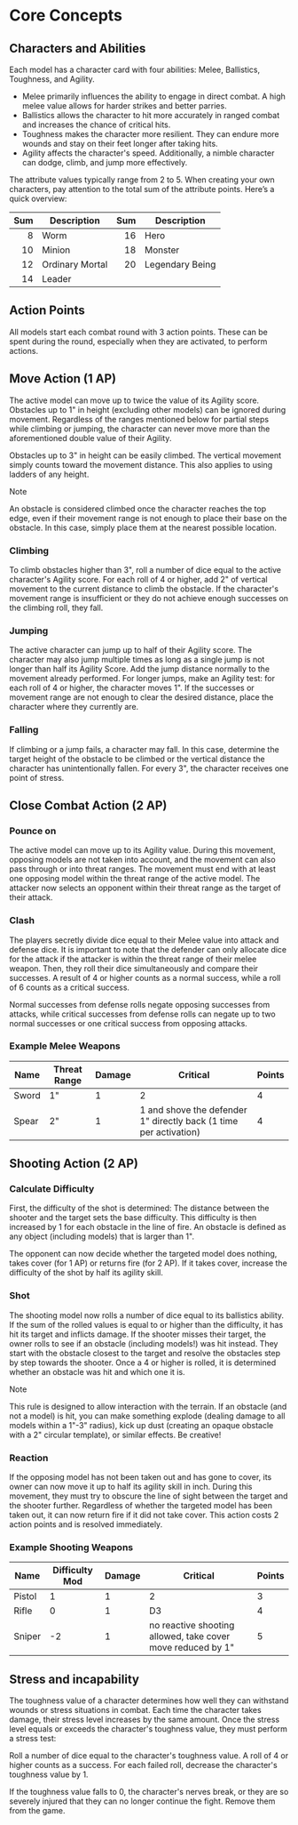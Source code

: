 # Core Concepts 

## Characters and Abilities
Each model has a character card with four abilities: Melee, Ballistics, Toughness, and Agility.
* Melee primarily influences the ability to engage in direct combat. A high melee value allows for harder strikes and better parries.
* Ballistics allows the character to hit more accurately in ranged combat and increases the chance of critical hits.
* Toughness makes the character more resilient. They can endure more wounds and stay on their feet longer after taking hits.
* Agility affects the character's speed. Additionally, a nimble character can dodge, climb, and jump more effectively.

The attribute values typically range from 2 to 5. When creating your own characters, pay attention to the total sum of the attribute points. Here’s a quick overview:

| Sum    | Description        | Sum    | Description        |
|-------:|--------------------|-------:|--------------------|
| 8      | Worm               | 16     | Hero               |
| 10     | Minion             | 18     | Monster            |
| 12     | Ordinary Mortal    | 20     | Legendary Being    |
| 14     | Leader             |        |                    |

## Action Points
All models start each combat round with 3 action points. These can be spent during the round, especially when they are activated, to perform actions.

## Move Action (1 AP)
The active model can move up to twice the value of its Agility score. Obstacles up to 1" in height (excluding other models) can be ignored during movement. Regardless of the ranges mentioned below for partial steps while climbing or jumping, the character can never move more than the aforementioned double value of their Agility.

Obstacles up to 3" in height can be easily climbed. The vertical movement simply counts toward the movement distance. This also applies to using ladders of any height.

> [!Note]
> An obstacle is considered climbed once the character reaches the top edge, even if their movement range is not enough to place their base on the obstacle. In this case, simply place them at the nearest possible location.

### Climbing 
To climb obstacles higher than 3", roll a number of dice equal to the active character's Agility score. For each roll of 4 or higher, add 2" of vertical movement to the current distance to climb the obstacle. If the character's movement range is insufficient or they do not achieve enough successes on the climbing roll, they fall. 

### Jumping
The active character can jump up to half of their Agility score. The character may also jump multiple times as long as a single jump is not longer than half its Agility Score. Add the jump distance normally to the movement already performed. For longer jumps, make an Agility test: for each roll of 4 or higher, the character moves 1". If the successes or movement range are not enough to clear the desired distance, place the character where they currently are.

### Falling

If climbing or a jump fails, a character may fall. In this case, determine the target height of the obstacle to be climbed or the vertical distance the character has unintentionally fallen. For every 3", the character receives one point of stress.

## Close Combat Action (2 AP)

### Pounce on
The active model can move up to its Agility value. During this movement, opposing models are not taken into account, and the movement can also pass through or into threat ranges. The movement must end with at least one opposing model within the threat range of the active model.
The attacker now selects an opponent within their threat range as the target of their attack.

### Clash 
The players secretly divide dice equal to their Melee value into attack and defense dice. It is important to note that the defender can only allocate dice for the attack if the attacker is within the threat range of their melee weapon.
Then, they roll their dice simultaneously and compare their successes. A result of 4 or higher counts as a normal success, while a roll of 6 counts as a critical success.

Normal successes from defense rolls negate opposing successes from attacks, while critical successes from defense rolls can negate up to two normal successes or one critical success from opposing attacks.

### Example Melee Weapons
| Name    | Threat Range | Damage        | Critical                                                                | Points |
|---------|--------------|---------------|-------------------------------------------------------------------------|--------| 
| Sword   | 1"           | 1             | 2                                                                       | 4      |
| Spear   | 2"           | 1             | 1 and shove the defender 1" directly back (1 time per activation)       | 4      |

## Shooting Action (2 AP)

### Calculate Difficulty
First, the difficulty of the shot is determined: The distance between the shooter and the target sets the base difficulty. This difficulty is then increased by 1 for each obstacle in the line of fire. An obstacle is defined as any object (including models) that is larger than 1".

The opponent can now decide whether the targeted model does nothing, takes cover (for 1 AP) or returns fire (for 2 AP). If it takes cover, increase the difficulty of the shot by half its agility skill.

### Shot
The shooting model now rolls a number of dice equal to its ballistics ability. If the sum of the rolled values is equal to or higher than the difficulty, it has hit its target and inflicts damage.
If the shooter misses their target, the owner rolls to see if an obstacle (including models!) was hit instead. They start with the obstacle closest to the target and resolve the obstacles step by step towards the shooter. Once a 4 or higher is rolled, it is determined whether an obstacle was hit and which one it is.

> [!Note]
> This rule is designed to allow interaction with the terrain. If an obstacle (and not a model) is hit, you can make something explode (dealing damage to all models within a 1"-3" radius), kick up dust (creating an opaque obstacle with a 2" circular template), or similar effects. Be creative!

### Reaction
If the opposing model has not been taken out and has gone to cover, its owner can now move it up to half its agility skill in inch. During this movement, they must try to obscure the line of sight between the target and the shooter further.
Regardless of whether the targeted model has been taken out, it can now return fire if it did not take cover. This action costs 2 action points and is resolved immediately.

### Example Shooting Weapons
| Name    | Difficulty Mod | Damage        | Critical                                                     | Points |
|---------|----------------|---------------|--------------------------------------------------------------|--------| 
| Pistol  | 1              | 1             | 2                                                            | 3      |
| Rifle   | 0              | 1             | D3                                                           | 4      |
| Sniper  | -2             | 1             | no reactive shooting allowed, take cover move reduced by 1"  | 5      |

## Stress and incapability
The toughness value of a character determines how well they can withstand wounds or stress situations in combat. Each time the character takes damage, their stress level increases by the same amount. Once the stress level equals or exceeds the character's toughness value, they must perform a stress test:

Roll a number of dice equal to the character's toughness value. A roll of 4 or higher counts as a success. For each failed roll, decrease the character's toughness value by 1.

If the toughness value falls to 0, the character's nerves break, or they are so severely injured that they can no longer continue the fight. Remove them from the game.
